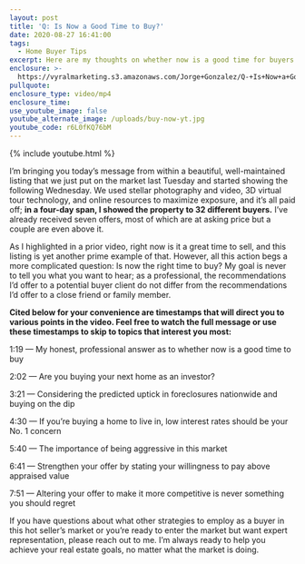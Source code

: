 ```yaml
---
layout: post
title: 'Q: Is Now a Good Time to Buy?'
date: 2020-08-27 16:41:00
tags:
  - Home Buyer Tips
excerpt: Here are my thoughts on whether now is a good time for buyers to act.
enclosure: >-
  https://vyralmarketing.s3.amazonaws.com/Jorge+Gonzalez/Q-+Is+Now+a+Good+Time+to+Buy_.mp4
pullquote:
enclosure_type: video/mp4
enclosure_time:
use_youtube_image: false
youtube_alternate_image: /uploads/buy-now-yt.jpg
youtube_code: r6L0fKQ76bM
---
```


{% include youtube.html %}

I’m bringing you today’s message from within a beautiful, well-maintained listing that we just put on the market last Tuesday and started showing the following Wednesday. We used stellar photography and video, 3D virtual tour technology, and online resources to maximize exposure, and it’s all paid off; **in a four-day span, I showed the property to 32 different buyers.** I’ve already received seven offers, most of which are at asking price but a couple are even above it.&nbsp;

As I highlighted in a prior video, right now is it a great time to sell, and this listing is yet another prime example of that. However, all this action begs a more complicated question: Is now the right time to buy? My goal is never to tell you what you want to hear; as a professional, the recommendations I’d offer to a potential buyer client do not differ from the recommendations I’d offer to a close friend or family member.&nbsp;

**Cited below for your convenience are timestamps that will direct you to various points in the video. Feel free to watch the full message or use these timestamps to skip to topics that interest you most:&nbsp;**

1:19 — My honest, professional answer as to whether now is a good time to buy&nbsp;

2:02 — Are you buying your next home as an investor?&nbsp;

3:21 — Considering the predicted uptick in foreclosures nationwide and buying on the dip&nbsp;

4:30 — If you’re buying a home to live in, low interest rates should be your No. 1 concern

5:40 — The importance of being aggressive in this market&nbsp;

6:41 — Strengthen your offer by stating your willingness to pay above appraised value

7:51 — Altering your offer to make it more competitive is never something you should regret&nbsp;

If you have questions about what other strategies to employ as a buyer in this hot seller’s market or you’re ready to enter the market but want expert representation, please reach out to me. I’m always ready to help you achieve your real estate goals, no matter what the market is doing.
